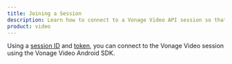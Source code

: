 ```yaml
--- 
title: Joining a Session 
description: Learn how to connect to a Vonage Video API session so that participants can use audio, video, and messaging functionality in your Android application.
product: video 
---
```


Using a [session ID](/guides/create-session/) and [token](/guides/create-token/), you can connect to the Vonage Video session using the Vonage Video Android SDK.
